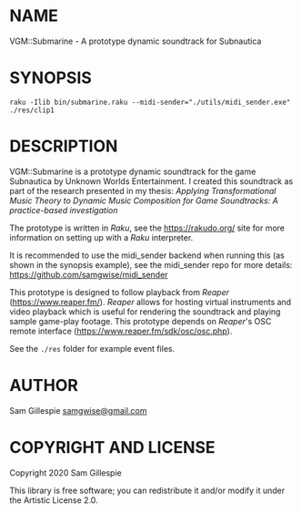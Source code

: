 NAME
====

VGM::Submarine - A prototype dynamic soundtrack for Subnautica

SYNOPSIS
========

    raku -Ilib bin/submarine.raku --midi-sender="./utils/midi_sender.exe" ./res/clip1

DESCRIPTION
===========

VGM::Submarine is a prototype dynamic soundtrack for the game Subnautica by Unknown Worlds Entertainment. I created this soundtrack as part of the research presented in my thesis: _Applying Transformational Music Theory to Dynamic Music Composition for Game Soundtracks: A practice-based investigation_

The prototype is written in _Raku_, see the https://rakudo.org/ site for more information on setting up with a _Raku_ interpreter.

It is recommended to use the midi_sender backend when running this (as shown in the synopsis example), see the midi_sender repo for more details: https://github.com/samgwise/midi_sender

This prototype is designed to follow playback from _Reaper_ (https://www.reaper.fm/). _Reaper_ allows for hosting virtual instruments and video playback which is useful for rendering the soundtrack and playing sample game-play footage. This prototype depends on _Reaper_'s OSC remote interface (https://www.reaper.fm/sdk/osc/osc.php).

See the `./res` folder for example event files.

AUTHOR
======

Sam Gillespie <samgwise@gmail.com>

COPYRIGHT AND LICENSE
=====================

Copyright 2020 Sam Gillespie

This library is free software; you can redistribute it and/or modify it under the Artistic License 2.0.
